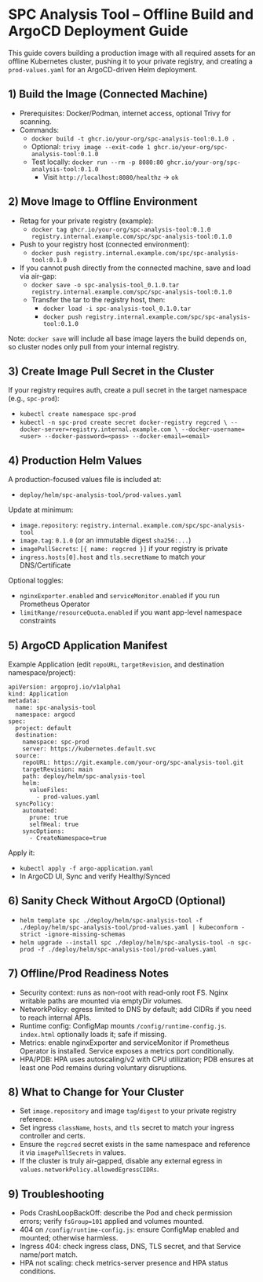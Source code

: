 # SPC Analysis Tool – Offline Build and ArgoCD Deployment Guide

This guide covers building a production image with all required assets for an offline Kubernetes cluster, pushing it to your private registry, and creating a `prod-values.yaml` for an ArgoCD-driven Helm deployment.

## 1) Build the Image (Connected Machine)
- Prerequisites: Docker/Podman, internet access, optional Trivy for scanning.
- Commands:
  - `docker build -t ghcr.io/your-org/spc-analysis-tool:0.1.0 .`
  - Optional: `trivy image --exit-code 1 ghcr.io/your-org/spc-analysis-tool:0.1.0`
  - Test locally: `docker run --rm -p 8080:80 ghcr.io/your-org/spc-analysis-tool:0.1.0`
    - Visit `http://localhost:8080/healthz` → `ok`

## 2) Move Image to Offline Environment
- Retag for your private registry (example):
  - `docker tag ghcr.io/your-org/spc-analysis-tool:0.1.0 registry.internal.example.com/spc/spc-analysis-tool:0.1.0`
- Push to your registry host (connected environment):
  - `docker push registry.internal.example.com/spc/spc-analysis-tool:0.1.0`
- If you cannot push directly from the connected machine, save and load via air-gap:
  - `docker save -o spc-analysis-tool_0.1.0.tar registry.internal.example.com/spc/spc-analysis-tool:0.1.0`
  - Transfer the tar to the registry host, then:
    - `docker load -i spc-analysis-tool_0.1.0.tar`
    - `docker push registry.internal.example.com/spc/spc-analysis-tool:0.1.0`

Note: `docker save` will include all base image layers the build depends on, so cluster nodes only pull from your internal registry.

## 3) Create Image Pull Secret in the Cluster
If your registry requires auth, create a pull secret in the target namespace (e.g., `spc-prod`):
- `kubectl create namespace spc-prod`
- `kubectl -n spc-prod create secret docker-registry regcred \
  --docker-server=registry.internal.example.com \
  --docker-username=<user> --docker-password=<pass> --docker-email=<email>`

## 4) Production Helm Values
A production-focused values file is included at:
- `deploy/helm/spc-analysis-tool/prod-values.yaml`

Update at minimum:
- `image.repository`: `registry.internal.example.com/spc/spc-analysis-tool`
- `image.tag`: `0.1.0` (or an immutable digest `sha256:...`)
- `imagePullSecrets`: `[{ name: regcred }]` if your registry is private
- `ingress.hosts[0].host` and `tls.secretName` to match your DNS/Certificate

Optional toggles:
- `nginxExporter.enabled` and `serviceMonitor.enabled` if you run Prometheus Operator
- `limitRange/resourceQuota.enabled` if you want app-level namespace constraints

## 5) ArgoCD Application Manifest
Example Application (edit `repoURL`, `targetRevision`, and destination namespace/project):

```
apiVersion: argoproj.io/v1alpha1
kind: Application
metadata:
  name: spc-analysis-tool
  namespace: argocd
spec:
  project: default
  destination:
    namespace: spc-prod
    server: https://kubernetes.default.svc
  source:
    repoURL: https://git.example.com/your-org/spc-analysis-tool.git
    targetRevision: main
    path: deploy/helm/spc-analysis-tool
    helm:
      valueFiles:
        - prod-values.yaml
  syncPolicy:
    automated:
      prune: true
      selfHeal: true
    syncOptions:
      - CreateNamespace=true
```

Apply it:
- `kubectl apply -f argo-application.yaml`
- In ArgoCD UI, Sync and verify Healthy/Synced

## 6) Sanity Check Without ArgoCD (Optional)
- `helm template spc ./deploy/helm/spc-analysis-tool -f ./deploy/helm/spc-analysis-tool/prod-values.yaml | kubeconform -strict -ignore-missing-schemas`
- `helm upgrade --install spc ./deploy/helm/spc-analysis-tool -n spc-prod -f ./deploy/helm/spc-analysis-tool/prod-values.yaml`

## 7) Offline/Prod Readiness Notes
- Security context: runs as non-root with read-only root FS. Nginx writable paths are mounted via emptyDir volumes.
- NetworkPolicy: egress limited to DNS by default; add CIDRs if you need to reach internal APIs.
- Runtime config: ConfigMap mounts `/config/runtime-config.js`. `index.html` optionally loads it; safe if missing.
- Metrics: enable nginxExporter and serviceMonitor if Prometheus Operator is installed. Service exposes a metrics port conditionally.
- HPA/PDB: HPA uses autoscaling/v2 with CPU utilization; PDB ensures at least one Pod remains during voluntary disruptions.

## 8) What to Change for Your Cluster
- Set `image.repository` and image `tag`/`digest` to your private registry reference.
- Set ingress `className`, `hosts`, and `tls` secret to match your ingress controller and certs.
- Ensure the `regcred` secret exists in the same namespace and reference it via `imagePullSecrets` in values.
- If the cluster is truly air-gapped, disable any external egress in `values.networkPolicy.allowedEgressCIDRs`.

## 9) Troubleshooting
- Pods CrashLoopBackOff: describe the Pod and check permission errors; verify `fsGroup=101` applied and volumes mounted.
- 404 on `/config/runtime-config.js`: ensure ConfigMap enabled and mounted; otherwise harmless.
- Ingress 404: check ingress class, DNS, TLS secret, and that Service name/port match.
- HPA not scaling: check metrics-server presence and HPA status conditions.

